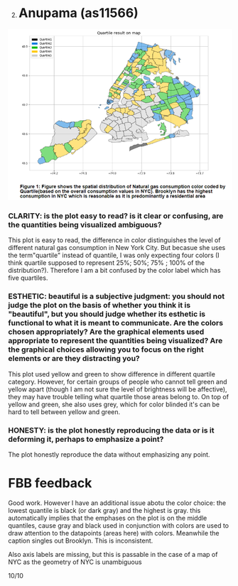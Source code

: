 2. # Anupama (as11566)
![Quartile_Image](https://github.com/Anupama16/PUI2017_as11566/blob/master/HW8_as11566/Quartile_Image.PNG)

### CLARITY: is the plot easy to read? is it clear or confusing, are the quantities being visualized ambiguous?
This plot is easy to read, the difference in color distinguishes the level of different natural gas consumption in New York City. But becasue she uses the term"quartile" instead of quantile, I was only expecting four colors (I think quartile supposed to represent 25%; 50%; 75% ; 100% of the distribution?). Therefore I am a bit confused by the color label which has five quartiles.  

### ESTHETIC: beautiful is a subjective judgment: you should not judge the plot on the basis of whether you think it is "beautiful", but you should judge whether its esthetic is functional to what it is meant to communicate. Are the colors chosen appropriately? Are the graphical elements used appropriate to represent the quantities being visualized? Are the graphical choices allowing you to focus on the right elements or are they distracting you?

This plot used yellow and green to show difference in different quartile category. However, for certain groups of people who cannot tell 
green and yellow apart (though I am not sure the level of brightness will be affective), they may have trouble telling what quartile those
areas belong to. On top of yellow and green, she also uses grey, which for color blinded it's can be hard to tell between yellow and green. 

### HONESTY: is the plot honestly reproducing the data or is it deforming it, perhaps to emphasize a point?
The plot honestly reproduce the data without emphasizing any point. 

# FBB feedback

Good work. However I have an additional issue abotu the color choice: the lowest quantile  is black (or dark gray) and the highest is gray. this automatically implies that the emphases on the plot is on the middle quantiles, cause gray and black used in conjunction with colors are used to draw attention to the datapoints (areas here) with colors. Meanwhile the caption singles out Brooklyn. This is inconsistent.

Also axis labels are missing, but this is passable in the case of a map of NYC as the geometry of NYC is unambiguous

10/10
